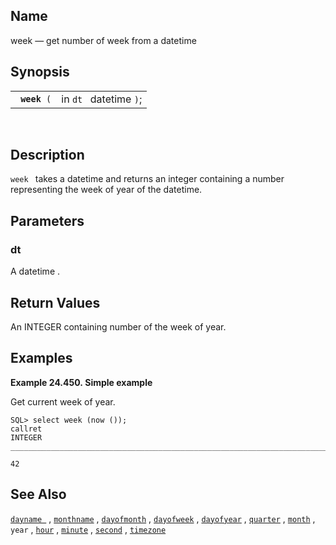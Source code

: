 <div id="fn_week" class="refentry">

<div class="titlepage">

</div>

<div class="refnamediv">

## Name

week — get number of week from a datetime

</div>

<div class="refsynopsisdiv">

## Synopsis

<div id="fsyn_week_01" class="funcsynopsis">

|                   |                        |
|-------------------|------------------------|
| ` `**`week`**` (` | in `dt ` datetime `)`; |

<div class="funcprototype-spacer">

 

</div>

</div>

</div>

<div id="desc_week" class="refsect1">

## Description

`week ` takes a <span class="type">datetime </span> and returns an
<span class="type">integer </span> containing a number representing the
week of year of the datetime.

</div>

<div id="params_week" class="refsect1">

## Parameters

<div id="id119215" class="refsect2">

### dt

A <span class="type">datetime </span> .

</div>

</div>

<div id="ret_week" class="refsect1">

## Return Values

An <span class="type">INTEGER </span> containing number of the week of
year.

</div>

<div id="examples_week" class="refsect1">

## Examples

<div id="ex_week" class="example">

**Example 24.450. Simple example**

<div class="example-contents">

Get current week of year.

``` screen
SQL> select week (now ());
callret
INTEGER
_______________________________________________________________________________

42
```

</div>

</div>

  

</div>

<div id="seealso_36" class="refsect1">

## See Also

<a href="fn_dayname.html" class="link" title="dayname"><code
class="function">dayname </code></a> ,
<a href="fn_monthname.html" class="link" title="monthname"><code
class="function">monthname</code></a> ,
<a href="fn_dayofmonth.html" class="link" title="dayofmonth"><code
class="function">dayofmonth</code></a> ,
<a href="fn_dayofweek.html" class="link" title="dayofweek"><code
class="function">dayofweek</code></a> ,
<a href="fn_dayofyear.html" class="link" title="dayofyear"><code
class="function">dayofyear</code></a> ,
<a href="fn_quarter.html" class="link" title="quarter"><code
class="function">quarter</code></a> ,
<a href="fn_month.html" class="link" title="month"><code
class="function">month</code></a> , `year` ,
<a href="fn_hour.html" class="link" title="hour"><code
class="function">hour</code></a> ,
<a href="fn_minute.html" class="link" title="minute"><code
class="function">minute</code></a> ,
<a href="fn_second.html" class="link" title="second"><code
class="function">second</code></a> ,
<a href="fn_timezone.html" class="link" title="timezone"><code
class="function">timezone</code></a>

</div>

</div>
